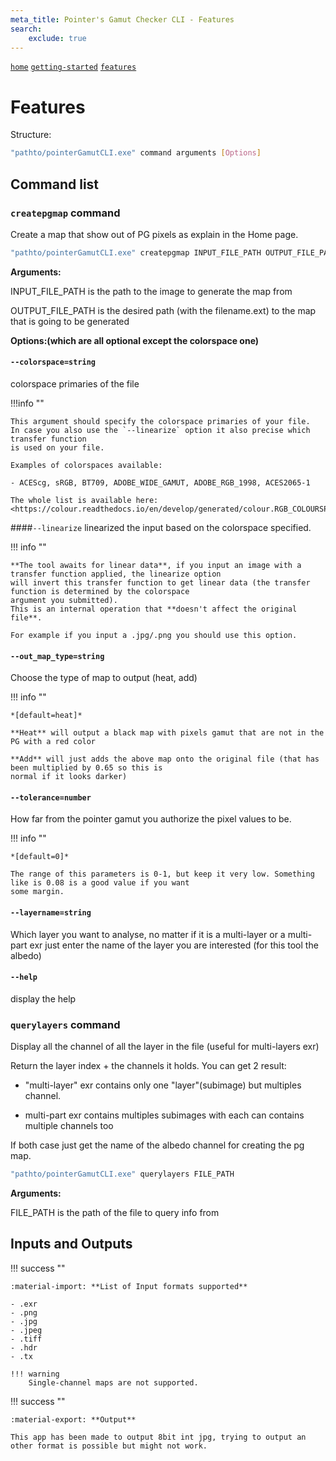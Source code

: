 ```yaml
---
meta_title: Pointer's Gamut Checker CLI - Features
search:
    exclude: true
---
```


[`home`](index.md) [`getting-started`](getting-started.md) [`features`](features.md)

# Features

Structure:

```bash
"pathto/pointerGamutCLI.exe" command arguments [Options]
```

## Command list

### `createpgmap` command

Create a map that show out of PG pixels as explain in the Home page.

```bash
"pathto/pointerGamutCLI.exe" createpgmap INPUT_FILE_PATH OUTPUT_FILE_PATH [Options]
```

**Arguments:**

INPUT_FILE_PATH is the path to the image to generate the map from

OUTPUT_FILE_PATH is the desired path (with the filename.ext) to the map that is
going to be generated

**Options:(which are all optional except the colorspace one)**

#### `--colorspace=string`

colorspace primaries of the file

!!!info ""

    This argument should specify the colorspace primaries of your file.
    In case you also use the `--linearize` option it also precise which transfer function
    is used on your file.
    
    Examples of colorspaces available:
    
    - ACEScg, sRGB, BT709, ADOBE_WIDE_GAMUT, ADOBE_RGB_1998, ACES2065-1
    
    The whole list is available here: <https://colour.readthedocs.io/en/develop/generated/colour.RGB_COLOURSPACES.html#colour.RGB_COLOURSPACES>

####`--linearize`
linearized the input based on the colorspace specified.

!!! info ""

    **The tool awaits for linear data**, if you input an image with a transfer function applied, the linearize option 
    will invert this transfer function to get linear data (the transfer function is determined by the colorspace
    argument you submitted).
    This is an internal operation that **doesn't affect the original file**.
    
    For example if you input a .jpg/.png you should use this option.

#### `--out_map_type=string`

Choose the type of map to output (heat, add)

!!! info ""

    *[default=heat]*

    **Heat** will output a black map with pixels gamut that are not in the PG with a red color
    
    **Add** will just adds the above map onto the original file (that has been multiplied by 0.65 so this is 
    normal if it looks darker) 

#### `--tolerance=number`

How far from the pointer gamut you authorize the pixel values to be.

!!! info ""

    *[default=0]*
    
    The range of this parameters is 0-1, but keep it very low. Something like is 0.08 is a good value if you want 
    some margin.

#### `--layername=string`

Which layer you want to analyse, no matter if it is a multi-layer or a
multi-part exr just enter
the name of the layer you are interested (for this tool the albedo)

#### ``--help``

display the help

### `querylayers` command

Display all the channel of all the layer in the file (useful for multi-layers
exr)

Return the layer index + the channels it holds. You can get 2 result:

- "multi-layer" exr contains only one "layer"(subimage) but multiples channel.

- multi-part exr contains multiples subimages with each can contains multiple
  channels too

If both case just get the name of the albedo channel for creating the pg map.

```bash
"pathto/pointerGamutCLI.exe" querylayers FILE_PATH
```

**Arguments:**

FILE_PATH is the path of the file to query info from

## Inputs and Outputs

!!! success ""

    :material-import: **List of Input formats supported**  
    
    - .exr
    - .png
    - .jpg
    - .jpeg
    - .tiff
    - .hdr
    - .tx
    
    !!! warning
        Single-channel maps are not supported.

!!! success ""

    :material-export: **Output**
    
    This app has been made to output 8bit int jpg, trying to output an other format is possible but might not work.
    
